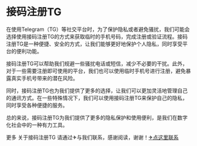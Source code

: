 # 接码注册TG

在使用Telegram（TG）等社交平台时，为了保护隐私或者避免骚扰，我们可能会选择使用接码注册TG的方式来获取临时的手机号码，完成注册或验证流程。接码注册TG是一种便捷、安全的方式，让我们能够更好地保护个人隐私，同时享受平台的便利功能。

接码注册TG可以帮助我们规避一些骚扰电话或短信，减少不必要的干扰。此外，对于一些需要注册即可使用的平台，我们也可以使用临时手机号进行注册，避免暴露真实手机号带来的潜在风险。

同时，接码注册TG也为我们提供了更多的选择，让我们可以更加灵活地管理自己的通讯方式。在一些特殊情况下，我们可以使用接码注册TG来保护自己的隐私，同时享受各种便捷的服务。

总的来说，接码注册TG为我们提供了更多的隐私保护和使用便利，是我们在数字化社会中的一种有力工具。

更多 关于接码注册TG 请通过✈与我们联系，感谢阅读，谢谢！[✈点这里联系](https://gg.k02.cc)